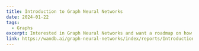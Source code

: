 ```yaml
---
title: Introduction to Graph Neural Networks
date: 2024-01-22
tags:
  - Graphs
excerpt: Interested in Graph Neural Networks and want a roadmap on how to get started? In this article, we'll give a brief outline of the field and share blogs and resources!
link: https://wandb.ai/graph-neural-networks/index/reports/Introduction-to-Graph-Neural-Networks--Vmlldzo2NTk3OTA3
---
```

